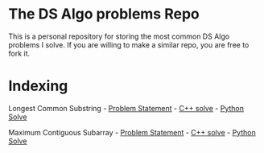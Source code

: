 # The DS Algo problems Repo

This is a personal repository for storing the most common DS Algo problems I solve. If you are willing to make a similar repo, you are free to fork it.

# Indexing

Longest Common Substring - [Problem Statement](./longest_common_subsequence/README.md) - [C++ solve](./longest_common_subsequence/cpp_solve_longest_common_subsequence.cpp) - [Python Solve](./longest_common_subsequence/python_solve_longest_common_subsequence.py)

Maximum Contiguous Subarray - [Problem Statement](./maximum_contiguous_subarray/README.md) - [C++ solve](./maximum_contiguous_subarray/cpp_solve_maximum_contiguous_subarray.cpp) - [Python Solve](./maximum_contiguous_subarray/python_solve_maximum_contiguous_subarray.py)